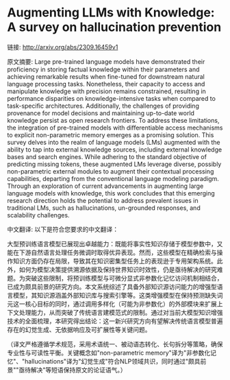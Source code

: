 # Augmenting LLMs with Knowledge: A survey on hallucination prevention

链接: http://arxiv.org/abs/2309.16459v1

原文摘要:
Large pre-trained language models have demonstrated their proficiency in
storing factual knowledge within their parameters and achieving remarkable
results when fine-tuned for downstream natural language processing tasks.
Nonetheless, their capacity to access and manipulate knowledge with precision
remains constrained, resulting in performance disparities on
knowledge-intensive tasks when compared to task-specific architectures.
Additionally, the challenges of providing provenance for model decisions and
maintaining up-to-date world knowledge persist as open research frontiers. To
address these limitations, the integration of pre-trained models with
differentiable access mechanisms to explicit non-parametric memory emerges as a
promising solution. This survey delves into the realm of language models (LMs)
augmented with the ability to tap into external knowledge sources, including
external knowledge bases and search engines. While adhering to the standard
objective of predicting missing tokens, these augmented LMs leverage diverse,
possibly non-parametric external modules to augment their contextual processing
capabilities, departing from the conventional language modeling paradigm.
Through an exploration of current advancements in augmenting large language
models with knowledge, this work concludes that this emerging research
direction holds the potential to address prevalent issues in traditional LMs,
such as hallucinations, un-grounded responses, and scalability challenges.

中文翻译:
以下是符合您要求的中文翻译：

大型预训练语言模型已展现出卓越能力：既能将事实性知识存储于模型参数中，又能在下游自然语言处理任务微调时取得优异表现。然而，这些模型在精确检索与操作知识方面仍存在局限，导致其在知识密集型任务上的表现逊于专用架构系统。此外，如何为模型决策提供溯源依据及保持世界知识时效性，仍是亟待解决的研究难题。为突破这些限制，将预训练模型与可微分显式非参数化记忆访问机制相结合，已成为颇具前景的研究方向。本文系统综述了具备外部知识源访问能力的增强型语言模型，其知识源涵盖外部知识库与搜索引擎等。这类增强模型在保持预测缺失词元这一核心目标的同时，通过调用多样化（可能为非参数化）的外部模块来扩展上下文处理能力，从而突破了传统语言建模范式的限制。通过对当前大模型知识增强技术的全面梳理，本研究得出结论：这一新兴研究方向有望解决传统语言模型普遍存在的幻觉生成、无依据响应及可扩展性等关键问题。

（译文严格遵循学术规范，采用术语统一、被动语态转化、长句拆分等策略，确保专业性与可读性平衡。关键概念如"non-parametric memory"译为"非参数化记忆"、"hallucinations"译为"幻觉生成"符合NLP领域共识，同时通过"颇具前景""亟待解决"等短语保持原文的论证语气。）
